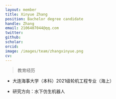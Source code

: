 ```yaml
---
layout: member
title: Xinyue Zhang
position: Bachelor degree candidate
handle: Zhang
email: 2106407044@qq.com
twitter: 
github: 
scholar:
orcid: 
image: /images/team/zhangxinyue.png
cv: 
---
```


> 教育经历

- 大连海事大学（本科）2021级轮机工程专业（海上）

- 研究方向：水下仿生机器人